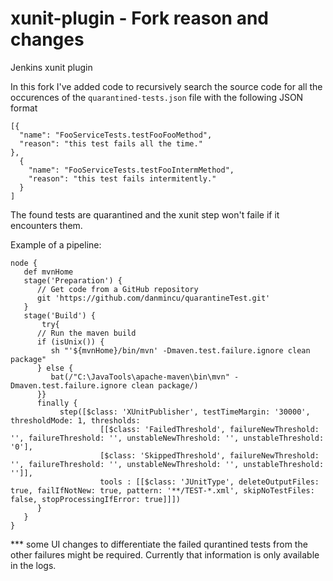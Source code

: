 # xunit-plugin - Fork reason and changes
Jenkins xunit plugin

In this fork I've added code to recursively search the source code for all the occurences of the
`quarantined-tests.json` file with the following JSON format

```
[{
  "name": "FooServiceTests.testFooFooMethod",
  "reason": "this test fails all the time."
},
  {
    "name": "FooServiceTests.testFooIntermMethod",
    "reason": "this test fails intermitently."
  }
]
```

The found tests are quarantined and the xunit step won't faile if it encounters them.

Example of a pipeline:
```
node {
   def mvnHome
   stage('Preparation') {
      // Get code from a GitHub repository
      git 'https://github.com/danmincu/quarantineTest.git'
   }
   stage('Build') {
       try{
      // Run the maven build
      if (isUnix()) {
         sh "'${mvnHome}/bin/mvn' -Dmaven.test.failure.ignore clean package"
      } else {
         bat(/"C:\JavaTools\apache-maven\bin\mvn" -Dmaven.test.failure.ignore clean package/)
      }}
      finally {
           step([$class: 'XUnitPublisher', testTimeMargin: '30000', thresholdMode: 1, thresholds:
                    [[$class: 'FailedThreshold', failureNewThreshold: '', failureThreshold: '', unstableNewThreshold: '', unstableThreshold: '0'],
                    [$class: 'SkippedThreshold', failureNewThreshold: '', failureThreshold: '', unstableNewThreshold: '', unstableThreshold: '']],
                    tools : [[$class: 'JUnitType', deleteOutputFiles: true, failIfNotNew: true, pattern: '**/TEST-*.xml', skipNoTestFiles: false, stopProcessingIfError: true]]])
      }
   }
}
```
*** some UI changes to differentiate the failed qurantined tests from the other failures might be required. Currently that information is only available in the logs.
